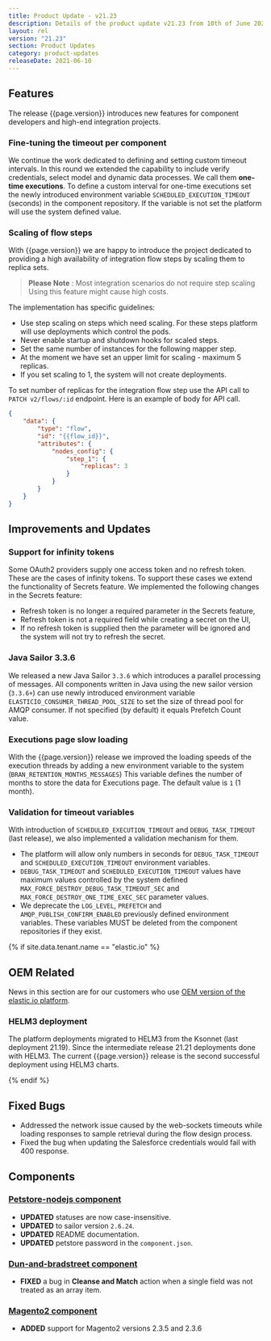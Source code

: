 ```yaml
---
title: Product Update - v21.23
description: Details of the product update v21.23 from 10th of June 2021.
layout: rel
version: "21.23"
section: Product Updates
category: product-updates
releaseDate: 2021-06-10
---
```


## Features

The release {{page.version}} introduces new features for component developers
and high-end integration projects.

### Fine-tuning the timeout per component

We continue the work dedicated to defining and setting custom timeout intervals.
In this round we extended the capability to include verify credentials, select model
and dynamic data processes. We call them **one-time executions**. To define a custom
interval for one-time executions set the newly introduced environment variable
`SCHEDULED_EXECUTION_TIMEOUT` (seconds) in the component repository. If the variable
is not set the platform will use the system defined value.

### Scaling of flow steps

With {{page.version}} we are happy to introduce the project dedicated to providing
a high availability of integration flow steps by scaling them to replica sets.

> **Please Note** : Most integration scenarios do not require step scaling Using
> this feature might cause high costs.

The implementation has specific guidelines:

*   Use step scaling on steps which need scaling. For these steps platform will use deployments which control the pods.
*   Never enable startup and shutdown hooks for scaled steps.
*   Set the same number of instances for the following mapper step.
*   At the moment we have set an upper limit for scaling - maximum 5 replicas.
*   If you set scaling to 1, the system will not create deployments.

To set number of replicas for the integration flow step use the API call to `PATCH v2/flows/:id`
endpoint. Here is an example of body for API call.

```json
{
    "data": {
        "type": "flow",
        "id": "{{flow_id}}",
        "attributes": {
            "nodes_config": {
                "step_1": {
                    "replicas": 3
                }
            }
        }
    }
}
```


## Improvements and Updates

### Support for infinity tokens

Some OAuth2 providers supply one access token and no refresh token. These
are the cases of infinity tokens. To support these cases we extend the functionality
of Secrets feature. We implemented the following changes in the Secrets feature:

*   Refresh token is no longer a required parameter in the Secrets feature,
*   Refresh token is not a required field while creating a secret on the UI,
*   If no refresh token is supplied then the parameter will be ignored and the system will not try to refresh the secret.


### Java Sailor 3.3.6

We released a new Java Sailor `3.3.6` which introduces a parallel processing of messages.
All components written in Java using the new sailor version (`3.3.6+`) can use newly introduced
environment variable `ELASTICIO_CONSUMER_THREAD_POOL_SIZE` to set the size
of thread pool for AMQP consumer. If not specified (by default) it equals Prefetch
Count value.

### Executions page slow loading

With the {{page.version}} release we improved the loading speeds of the execution
threads by adding a new environment variable to the system (`BRAN_RETENTION_MONTHS_MESSAGES`)
This variable defines the number of months to store the data for Executions page.
The default value is `1` (1 month).

### Validation for timeout variables

With introduction of `SCHEDULED_EXECUTION_TIMEOUT` and `DEBUG_TASK_TIMEOUT` (last release),
we also implemented a validation mechanism for them.

*   The platform will allow only numbers in seconds for `DEBUG_TASK_TIMEOUT` and `SCHEDULED_EXECUTION_TIMEOUT` environment variables.
*   `DEBUG_TASK_TIMEOUT` and `SCHEDULED_EXECUTION_TIMEOUT` values have maximum values controlled by the system defined `MAX_FORCE_DESTROY_DEBUG_TASK_TIMEOUT_SEC` and `MAX_FORCE_DESTROY_ONE_TIME_EXEC_SEC` parameter values.
*   We deprecate the `LOG_LEVEL`, `PREFETCH` and `AMQP_PUBLISH_CONFIRM_ENABLED` previously defined environment variables. These variables MUST be deleted from the component repositories if they exist.


{% if site.data.tenant.name == "elastic.io" %}

## OEM Related

News in this section are for our customers who use
[OEM version of the elastic.io platform](https://www.elastic.io/saas-embedded-integration/).

### HELM3 deployment

The platform deployments migrated to HELM3 from the Ksonnet (last deployment 21.19).
Since the intermediate release 21.21 deployments done with HELM3. The current
{{page.version}} release is the second successful deployment using HELM3 charts.



{% endif %}

## Fixed Bugs

*   Addressed the network issue caused by the web-sockets timeouts while loading responses to sample retrieval during the flow design process.
*   Fixed the bug when updating the Salesforce credentials would fail with 400 response.


## Components

### [Petstore-nodejs component](/components/petstore-nodejs/)

*   **UPDATED** statuses are now case-insensitive.
*   **UPDATED** to sailor version `2.6.24`.
*   **UPDATED** README documentation.
*   **UPDATED** petstore password in the `component.json`.

### [Dun-and-bradstreet component](/components/dun-and-bradstreet/)

*   **FIXED** a bug in **Cleanse and Match** action when a single field was not treated as an array item.

### [Magento2 component](/components/magento2/)

*   **ADDED** support for Magento2 versions 2.3.5 and 2.3.6

